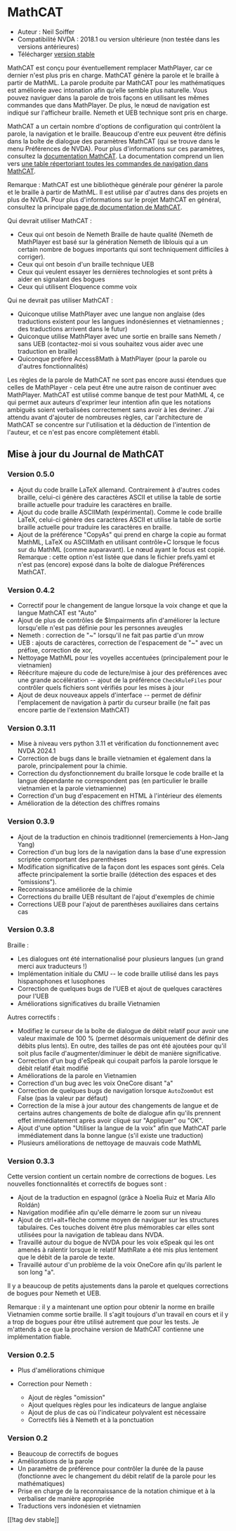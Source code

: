 # MathCAT #

* Auteur : Neil Soiffer
* Compatibilité NVDA : 2018.1 ou version ultérieure (non testée dans les
  versions antérieures)
* Télécharger [version stable][1]

MathCAT est conçu pour éventuellement remplacer MathPlayer, car ce dernier
n'est plus pris en charge. MathCAT génère la parole et le braille à partir
de  MathML. La parole produite par MathCAT pour les mathématiques est
améliorée avec intonation afin qu'elle semble plus naturelle. Vous pouvez
naviguer dans la parole de trois façons en utilisant les mêmes commandes que
dans MathPlayer. De plus, le nœud de navigation est indiqué sur l'afficheur
braille. Nemeth et UEB technique sont pris en charge.

MathCAT a un certain nombre d'options de configuration qui contrôlent la
parole, la navigation et le braille. Beaucoup d'entre eux peuvent être
définis dans la boîte de dialogue des paramètres MathCAT (qui se trouve dans
le menu Préférences de NVDA). Pour plus d'informations sur ces paramètres,
consultez la [documentation
MathCAT](https://nsoiffer.github.io/mathcat/users.html). La documentation
comprend un lien vers [une table répertoriant toutes les commandes de
navigation dans
MathCAT](https://nsoiffer.github.io/MathCAT/nav-commands.html).

Remarque : MathCAT est une bibliothèque générale pour générer la parole et
le braille à partir de MathML. Il est utilisé par d'autres dans des projets
en plus de NVDA. Pour plus d'informations sur le projet MathCAT en général,
consultez la principale [page de documentation de
MathCAT](https://nsoiffer.github.io/MathCAT).


Qui devrait utiliser MathCAT :

* Ceux qui ont besoin de Nemeth Braille de haute qualité (Nemeth de
  MathPlayer est basé sur la génération Nemeth de liblouis qui a un certain
  nombre de bogues importants qui sont techniquement difficiles à corriger).
* Ceux qui ont besoin d'un braille technique UEB
* Ceux qui veulent essayer les dernières technologies et sont prêts à aider
  en signalant des bogues
* Ceux qui utilisent Eloquence comme voix

Qui ne devrait pas utiliser MathCAT :

* Quiconque utilise MathPlayer avec une langue non anglaise (des traductions
  existent pour les langues indonésiennes et vietnamiennes ; des traductions
  arrivent dans le futur)
* Quiconque utilise MathPlayer avec une sortie en braille sans Nemeth / sans
  UEB (contactez-moi si vous souhaitez vous aider avec une traduction en
  braille)
* Quiconque préfère Access8Math à MathPlayer (pour la parole ou d'autres
  fonctionnalités)

Les règles de la parole de MathCAT ne sont pas encore aussi étendues que
celles de MathPlayer - cela peut être une autre raison de continuer avec
MathPlayer. MathCAT est utilisé comme banque de test pour MathML 4, ce qui
permet aux auteurs d'exprimer leur intention afin que les notations ambiguës
soient verbalisées correctement sans avoir à les deviner. J'ai attendu avant
d'ajouter de nombreuses règles, car l'architecture de MathCAT se concentre
sur l'utilisation et la déduction de l'intention de l'auteur, et ce n'est
pas encore complètement établi.

## Mise à jour du Journal de MathCAT

### Version 0.5.0
* Ajout du code braille LaTeX allemand. Contrairement à d'autres codes
  braille, celui-ci génère des caractères ASCII et utilise la table de
  sortie braille actuelle pour traduire les caractères en braille.
* Ajout du code braille ASCIIMath (expérimental). Comme le code braille
  LaTeX, celui-ci génère des caractères ASCII et utilise la table de sortie
  braille actuelle pour traduire les caractères en braille.
* Ajout de la préférence "CopyAs" qui prend en charge la copie au format
  MathML, LaTeX ou ASCIIMath en utilisant contrôle+C lorsque le focus sur du
  MathML (comme auparavant). Le nœud ayant le focus est copié. Remarque :
  cette option n'est listée que dans le fichier prefs.yaml et n'est pas
  (encore) exposé dans la boîte de dialogue Préférences MathCAT.

### Version 0.4.2
* Correctif pour le changement de langue lorsque la voix change et que la
  langue MathCAT est "Auto"
* Ajout de plus de contrôles de $Impairments afin d'améliorer la lecture
  lorsqu'elle n'est pas définie pour les personnes aveugles
* Nemeth : correction de "~" lorsqu'il ne fait pas partie d'un mrow
* UEB : ajouts de caractères, correction de l'espacement de "~" avec un
  préfixe, correction de xor,
* Nettoyage MathML pour les voyelles accentuées (principalement pour le
  vietnamien)
* Réécriture majeure du code de lecture/mise à jour des préférences avec une
  grande accélération -- ajout de la préférence `CheckRuleFiles` pour
  contrôler quels fichiers sont vérifiés pour les mises à jour
* Ajout de deux nouveaux appels d'interface -- permet de définir
  l'emplacement de navigation à partir du curseur braille (ne fait pas
  encore partie de l'extension MathCAT)

### Version 0.3.11
* Mise à niveau vers python 3.11 et vérification du fonctionnement avec NVDA
  2024.1
* Correction de bugs dans le braille vietnamien et également dans la parole,
  principalement pour la chimie.
* Correction du dysfonctionnement du braille lorsque le code braille et la
  langue dépendante ne correspondent pas (en particulier le braille
  vietnamien et la parole vietnamienne)
* Correction d'un bug d'espacement en HTML à l'intérieur des élements
* Amélioration de la détection des chiffres romains

### Version 0.3.9
* Ajout de la traduction en chinois traditionnel (remerciements à Hon-Jang
  Yang)
* Correction d'un bug lors de la navigation dans la base d'une expression
  scriptée comportant des parenthèses
* Modification significative de la façon dont les espaces sont gérés. Cela
  affecte principalement la sortie braille (détection des espaces et des
  "omissions").
* Reconnaissance améliorée de la chimie
* Corrections du braille UEB résultant de l'ajout d'exemples de chimie
* Corrections UEB pour l'ajout de parenthèses auxiliaires dans certains cas

### Version 0.3.8
Braille :

* Les dialogues ont été internationalisé pour plusieurs langues (un grand
  merci aux traducteurs !)
* Implémentation initiale du CMU -- le code braille utilisé dans les pays
  hispanophones et lusophones
* Correction de quelques bugs de l'UEB et ajout de quelques caractères pour
  l'UEB
* Améliorations significatives du braille Vietnamien

Autres correctifs :

* Modifiez le curseur de la boîte de dialogue de débit relatif pour avoir
  une valeur maximale de 100 % (permet désormais uniquement de définir des
  débits  plus lents). En outre, des tailles de pas ont été ajoutées pour
  qu'il soit plus facile d'augmenter/diminuer le débit de manière
  significative.
* Correction d'un bug d'eSpeak qui coupait parfois la parole lorsque le
  débit relatif était modifié
* Améliorations de la parole en Vietnamien
* Correction d'un bug avec les voix OneCore disant "a"
* Correction de quelques bugs de navigation lorsque `AutoZoomOut` est False
  (pas la valeur par défaut)
* Correction de la mise à jour autour des changements de langue et de
  certains autres changements de boîte de dialogue afin qu'ils prennent
  effet immédiatement après avoir cliqué sur "Appliquer" ou "OK".
* Ajout d'une option "Utiliser la langue de la voix" afin que MathCAT parle
  immédiatement dans la bonne langue (s'il existe une traduction)
* Plusieurs améliorations de nettoyage de mauvais code MathML

### Version 0.3.3
Cette version contient un certain nombre de corrections de bogues. Les
nouvelles fonctionnalités et correctifs de bogues sont :

* Ajout de la traduction en espagnol (grâce à Noelia Ruiz et María Allo
  Roldán)
* Navigation modifiée afin qu'elle démarre le zoom sur un niveau
* Ajout de ctrl+alt+flèche comme moyen de naviguer sur les structures
  tabulaires. Ces touches doivent être plus mémorables car elles sont
  utilisées pour la navigation de tableau dans NVDA.
* Travaillé autour du bogue de NVDA pour les voix eSpeak qui les ont amenés
  à ralentir lorsque le relatif MathRate  a été mis plus lentement que le
  débit de la parole de texte.
* Travaillé autour d'un problème de la voix OneCore afin qu'ils parlent le
  son long "a".

Il y a beaucoup de petits ajustements dans la parole et quelques corrections
de bogues pour Nemeth et UEB.

Remarque : il y a maintenant une option pour obtenir la norme en braille
Vietnamien comme sortie braille. Il s'agit toujours d'un travail en cours et
il y a trop de bogues pour être utilisé autrement que pour les tests. Je
m'attends à ce que la prochaine version de MathCAT contienne une
implémentation fiable.

### Version 0.2.5
* Plus d'améliorations chimique
* Correction pour Nemeth :

	* Ajout de règles "omission"
	* Ajout quelques règles pour les indicateurs de langue anglaise
	* Ajout de plus de cas où l'indicateur polyvalent est nécessaire
	* Correctifs liés à Nemeth et à la ponctuation

### Version 0.2
* Beaucoup de correctifs de bogues
* Améliorations de la parole
* Un paramètre de préférence pour contrôler la durée de la pause (fonctionne
  avec le changement du débit relatif de la parole pour les mathématiques)
* Prise en charge de la reconnaissance de la notation chimique et à la
  verbaliser de manière appropriée
* Traductions vers indonésien et vietnamien

[[!tag dev stable]]

[1]: https://www.nvaccess.org/addonStore/legacy?file=mathcat
